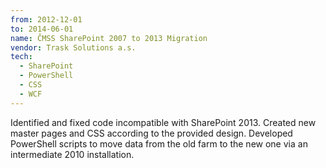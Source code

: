 ```yaml
---
from: 2012-12-01
to: 2014-06-01
name: ČMSS SharePoint 2007 to 2013 Migration
vendor: Trask Solutions a.s.
tech:
  - SharePoint
  - PowerShell
  - CSS
  - WCF
---
```


Identified and fixed code incompatible with SharePoint 2013.
Created new master pages and CSS according to the provided design.
Developed PowerShell scripts to move data from the old farm to the new one via
an intermediate 2010 installation.